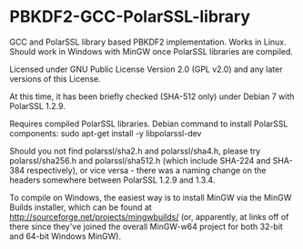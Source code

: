 PBKDF2-GCC-PolarSSL-library
===========================

GCC and PolarSSL library based PBKDF2 implementation.  Works in Linux.  Should work in Windows with MinGW once PolarSSL libraries are compiled.

      
Licensed under GNU Public License Version 2.0 (GPL v2.0) and any later versions of this License.

      

At this time, it has been briefly checked (SHA-512 only) under Debian 7 with PolarSSL 1.2.9.

Requires compiled PolarSSL libraries.
Debian command to install PolarSSL components:
sudo apt-get install -y libpolarssl-dev 

Should you not find polarssl/sha2.h and polarssl/sha4.h, please try polarssl/sha256.h and polarssl/sha512.h (which include SHA-224 and SHA-384 respectively), or vice versa - there was a naming change on the headers somewhere between PolarSSL 1.2.9 and 1.3.4.

To compile on Windows, the easiest way is to install MinGW via the MinGW Builds installer, which can be found at http://sourceforge.net/projects/mingwbuilds/    (or, apparently, at links off of there since they've joined the overall MinGW-w64 project for both 32-bit and 64-bit Windows MinGW).
